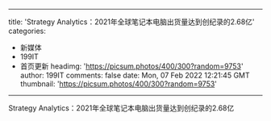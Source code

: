 
---
title: 'Strategy Analytics：2021年全球笔记本电脑出货量达到创纪录的2.68亿'
categories: 
 - 新媒体
 - 199IT
 - 首页更新
headimg: 'https://picsum.photos/400/300?random=9753'
author: 199IT
comments: false
date: Mon, 07 Feb 2022 12:21:45 GMT
thumbnail: 'https://picsum.photos/400/300?random=9753'
---

<div>   
Strategy Analytics：2021年全球笔记本电脑出货量达到创纪录的2.68亿  
</div>
            